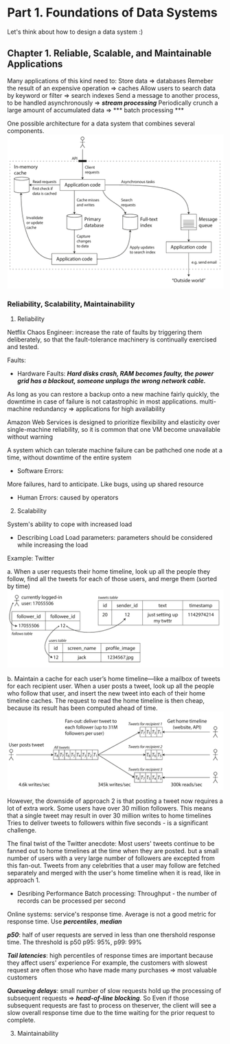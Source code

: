 # Part 1. Foundations of Data Systems

Let's think about how to design a data system :)

## Chapter 1. Reliable, Scalable, and Maintainable Applications

Many applications of this kind need to:
  Store data => databases
  Remeber the result of an expensive operation => caches
  Allow users to search data by keyword or filter => search indexes
  Send a message to another process, to be handled asynchronously => ***stream processing***
  Periodically crunch a large amount of accumulated data => *** batch processing ***
 
One possible architecture for a data system that combines several components.
![Architecture](https://github.com/pysherlock/Designing-Data-Intensive-Applications-Note/blob/master/image.png)

### Reliability, Scalability, Maintainability

1. Reliability

Netflix Chaos Engineer: increase the rate of faults by triggering them deliberately, so that the fault-tolerance machinery is continually exercised and tested.

Faults:
  * Hardware Faults: ***Hard disks crash, RAM becomes faulty, the power grid has a blackout, someone unplugs the wrong network cable.***
  
  As long as you can restore a backup onto a new machine fairly quickly, the downtime in case of failure is not catastrophic in most applications.
  multi-machine redundancy => applications for high availability
  
  Amazon Web Services is designed to prioritize flexibility and elasticity over single-machine reliability, so it is common that one VM become unavailable without warning
  
  A system which can tolerate machine failure can be pathched one node at a time, without downtime of the entire system
  
  * Software Errors: 
  
  More failures, hard to anticipate. Like bugs, using up shared resource
  
  * Human Errors: caused by operators
  
2. Scalability

System's ability to cope with increased load

  * Describing Load
 Load parameters: parameters should be considered while increasing the load
  
Example: Twitter

a. When a user requests their home timeline, look up all the people they follow, find all the tweets for each of those users, and merge them (sorted by time)
![Simple relational schema for implementing a Twitter home timeline](https://github.com/pysherlock/Designing-Data-Intensive-Applications-Note/blob/master/tweet1.jpg)

b. Maintain a cache for each user’s home timeline—like a mailbox of tweets for each recipient user. 
When a user posts a tweet, look up all the people who follow that user, and insert the new tweet into each of their home timeline caches. The request to read the home timeline is then cheap, because its result has been computed ahead of time.
![Twitter’s data pipeline for delivering tweets to followers](https://github.com/pysherlock/Designing-Data-Intensive-Applications-Note/blob/master/tweet2.jpg)

However, the downside of approach 2 is that posting a tweet now requires a lot of extra work. Some users have over 30 million followers. This means that a single tweet may result in over 30 million writes to home timelines
Tries to deliver tweets to followers within five seconds - is a significant challenge.

The final twist of the Twitter anecdote: 
  Most users' tweets continue to be fanned out to home timelines at the time when they are posted. but a small number of users with a very large number of followers are excepted from this fan-out.
  Tweets from any celebrities that a user may follow are fetched separately and merged with the user's home timeline when it is read, like in approach 1.

  * Desribing Performance
 Batch processing: Throughput - the number of records can be processed per second
 
 Online systems: service's response time. Average is not a good metric for response time. Use ***percentiles***, ***median***
 
 ***p50***: half of user requests are served in less than one thershold response time. The threshold is p50
 p95: 95%, p99: 99%
 
***Tail latencies***: high percentiles of response times are important because they affect users' experience
For example, the customers with slowest request are often those who have made many purchases => most valuable customers
 
***Queueing delays***: small number of slow requests hold up the processing of subsequent requests => ***head-of-line blocking***. 
  So Even if those subsequent requests are fast to process on theserver, the client will see a slow overall response time due to the time waiting for the prior request to complete.
  
3. Maintainability
